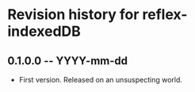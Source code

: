 # Revision history for reflex-indexedDB

## 0.1.0.0 -- YYYY-mm-dd

* First version. Released on an unsuspecting world.
